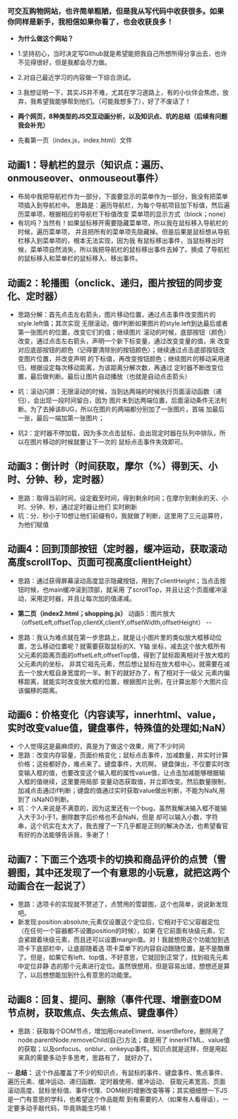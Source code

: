 ### 可交互购物网站，也许简单粗陋，但是我从写代码中收获很多。如果你同样是新手，我相信如果你看了，也会收获良多！

* **为什么做这个网站？**
* 1.坚持初心，当时决定写Github就是希望能把我自己所想所得分享出去，也许不见得很好，但是我都会尽力做。
* 2.对自己最近学习的内容做一下综合测试。
* 3.我想证明一下，其实JS并不难，尤其在学习道路上，有的小伙伴会焦虑，放弃，我希望我能够帮到他们。（可能我想多了），好了不废话了！

* **两个网页，8种类型的JS交互动画分析，以及知识点、坑的总结（后续有问题我会补充）**
* 先看第一页（index.js，index.html）文件

动画1：导航栏的显示（知识点：遍历、onmouseover、onmouseout事件）
--
* 布局中我把导航栏作为一部分，下面要显示的菜单作为一部分，我没有把菜单项插入到导航栏中。
思路是：遍历导航栏，为每个导航项目加下标值，然后遍历菜单项，根据相应的导航栏下标值改变
菜单项的显示方式（block；none）
* 有坑吗？当然有！如果鼠标移开需要隐藏菜单项，所以我在鼠标移入导航栏的时候，遍历菜单项，
并且把所有的菜单项先隐藏掉。但是后果是鼠标想从导航栏移入到菜单项的，根本无法实现，因为我
有鼠标移出事件，当鼠标移出时候，菜单项自然消失，所以我把导航栏的鼠标移出事件去掉了。换成
了导航栏的鼠标移入和菜单栏的鼠标移入、移出事件。

动画2：轮播图（onclick、递归，图片按钮的同步变化、定时器）
--
* 思路分解：首先点击左右箭头，图片移动位置，通过点击事件改变图片的style.left值；其次实现
无限滚动，做if判断如果图片的style.left到达最后或者第一张图片的位置，改变它们的值；继续图片
滚动的时候，底部按钮（颜色）改变，通过点击左右箭头，声明一个新下标变量，通过改变变量的值，来
改变对应底部按钮的颜色（记得要清除别的按钮颜色）；继续通过点击底部按钮改变图片位置，并改变声明
的下标值，再改变按钮颜色；继续图片的移动采用递归，根据设定每次移动距离，为该距离分解次数，再通过
定时器不断改变位置，最后做判断。最后让图片自动播放（也就是自动点击箭头）

* 坑：滚动闪屏：无限滚动的时候，当到达两端的时候执行页面滚动函数（递归），会出现一段时间留白，因为
图片未到达两端位置，后面滚动条件无法判断。为了去掉该BUG，所以在图片的两端都分别加了一张图片，首端
加最后一张，最后一端加第一张图片；
* 坑2：定时器不停加载，因为多次点击鼠标，会出现定时器在队列中排队，所以在图片移动的时候就要让下一次的
鼠标点击事件失效即可。

动画3：倒计时（时间获取，摩尔（%）得到天、小时、分钟、秒，定时器）
--
* 思路：取得当前时间，设定截至时间，得到剩余时间；在摩尔到剩余的天、小时、分钟、秒，通过定时器让他们
实时刷新
* 坑：分、秒小于10想让他们前缀有0，我就做了判断，这里用了三元运算符，为他们赋值

动画4：回到顶部按钮（定时器，缓冲运动，获取滚动高度scrollTop、页面可视高度clientHeight）
--
* 思路：通过获得屏幕滚动高度显示隐藏按钮，用到了clientHeight；当点击按钮时候，也main缓冲滚到顶部，就采用
了scrollTop，并且让这个页面缓冲滚动，采用定时器，并且让每次加的值递减。

* **第二页（index2.html；shopping.js）**
动画5：图片放大（offsetLeft,offsetTop,clientX,clientY,offsetWidth,offsetHeight）
--
* 思路：我认为难点就在第一步思路上，就是让小图片里的类似放大框移动位置，怎么移动位置呢？就需要获取鼠标的X、Y轴
坐标，减去这个放大框所有父元素的距离页面的offsetLeft,offsetTop值，得到了鼠标距离相对于放大框的父元素内的坐标，
非其它祖先元素，然后想让鼠标在放大框中心，就需要在减去一个放大框自身宽度的一半。剩下的就好办了，有了相对于一级父
元素内偏移距离，就能实时改变放大框的位置，根据图片比例，在计算出那个大图片应该偏移的距离。

动画6：价格变化（内容读写，innerhtml、value，实时改变value值，键盘事件，特殊值的处理如;NaN）
--
* 个人觉得这是最麻烦的，真是为了做这个效果，用了不少时间
* 思路：改变内存容量，页面价格变化；鼠标点击事件，加减数量，并实时计算价格；这些都好办，难点来了。键盘事件，大坑啊，
键盘弹出，不仅要实时改变输入框的值，也要改变这个输入框的属性value值，让点击加减能够根据输入框的值继续，这里要用局部
变量动态获取值，并立即改变。然后数量限制，加减点击通过if判断；键盘的值通过实时获取value做出判断，不能为NaN,用到了
isNaN()判断。
* 坑：个人来说是不满意的，因为这里还有一个bug，虽然我解决输入框不能输入大于3小于1，删除数字后价格也不会NaN，但是
却可以输入小数，字符串，这个坑实在太大了，我去搜了一下几乎都是正则的解决办法，也希望看官有好的办法能够告诉我，多谢了！

动画7：下面三个选项卡的切换和商品评价的点赞（雪碧图，其中还发现了一个有意思的小玩意，就把这两个动画合在一起说了）
--
* 思路：选项卡的实现就不赘述了，点赞用的雪碧图，这个也简单，说说新发现吧。
* 新发现:position:absolute;元素仅设置这个定位后，它相对于它父容器定位（在任何一个容器都不设置position的时候），如果
在它前面有块级元素，它会紧跟着块级元素，而且还可以设置margin值。对！我就想用这个功能加到选项卡下底部栏中，让底部随着选
项卡菜单下的内容自动跟随位置，是不是酷爆了。但是，如果它有left、top值，不好意思，它就回到正常了，找到祖先元素中定位非静
态的那个元素进行定位。虽然很想用，但是容易出错，想想还是算了，以后想想能加到什么有意思的功能里。

动画8：回复、提问、删除（事件代理、增删查DOM节点树，获取焦点、失去焦点、键盘事件）
--
* 思路：获取每个DOM节点，增加用createElment、insertBefore，删除用了node.parentNode.removeChild(自己)方法；查是用了
innerHTML、value值的获取；以及onfocus、onblur、onkeyup事件。知识点就是这样，但是用起来真的需要多动手多思考，思路有了，
就好办了。

--
**总结：**  这个作品覆盖了不少的知识点，有鼠标的事件、键盘事件、焦点事件、遍历元素、缓冲运动、递归函数、定时器使用、缓冲运动、
获取元素宽高、页面滚动高度、鼠标坐标值、事件代理、DOM树的增删改查等等；其实细细想一下JS是一门有意思的学科，也希望这个作品能帮
到有需要的人（如果有人看得话），一定要多动手敲代码，毕竟熟能生巧嘛！




